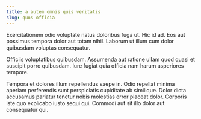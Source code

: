 ```yaml
---
title: a autem omnis quis veritatis
slug: quos officia
---
```


Exercitationem odio voluptate natus doloribus fuga ut. Hic id ad. Eos aut possimus tempora dolor aut totam nihil. Laborum ut illum cum dolor quibusdam voluptas consequatur.

Officiis voluptatibus quibusdam. Assumenda aut ratione ullam quod quasi et suscipit porro quibusdam. Iure fugiat quia officia nam harum asperiores tempore.

Tempora et dolores illum repellendus saepe in. Odio repellat minima aperiam perferendis sunt perspiciatis cupiditate ab similique. Dolor dicta accusamus pariatur tenetur nobis molestias error placeat dolor. Corporis iste quo explicabo iusto sequi qui. Commodi aut sit illo dolor aut consequatur qui.
